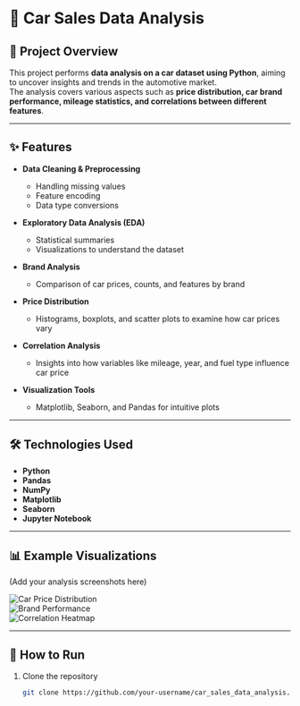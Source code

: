 # 🚗 Car Sales Data Analysis

## 📖 Project Overview
This project performs **data analysis on a car dataset using Python**, aiming to uncover insights and trends in the automotive market.  
The analysis covers various aspects such as **price distribution, car brand performance, mileage statistics, and correlations between different features**.

---

## ✨ Features
- **Data Cleaning & Preprocessing**  
  - Handling missing values  
  - Feature encoding  
  - Data type conversions  

- **Exploratory Data Analysis (EDA)**  
  - Statistical summaries  
  - Visualizations to understand the dataset  

- **Brand Analysis**  
  - Comparison of car prices, counts, and features by brand  

- **Price Distribution**  
  - Histograms, boxplots, and scatter plots to examine how car prices vary  

- **Correlation Analysis**  
  - Insights into how variables like mileage, year, and fuel type influence car price  

- **Visualization Tools**  
  - Matplotlib, Seaborn, and Pandas for intuitive plots  

---

## 🛠️ Technologies Used
- **Python**  
- **Pandas**  
- **NumPy**  
- **Matplotlib**  
- **Seaborn**  
- **Jupyter Notebook**  

---

## 📊 Example Visualizations
(Add your analysis screenshots here)

![Car Price Distribution](images/price_distribution.png)  
![Brand Performance](images/brand_analysis.png)  
![Correlation Heatmap](images/correlation_heatmap.png)  

---

## 🚀 How to Run
1. Clone the repository  
   ```bash
   git clone https://github.com/your-username/car_sales_data_analysis.git
